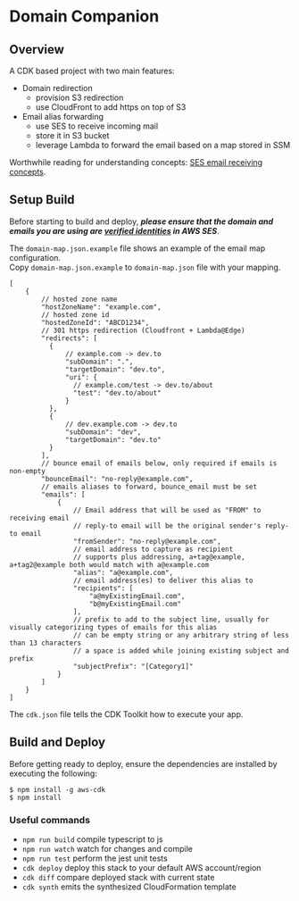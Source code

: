 # Domain Companion

## Overview

A CDK based project with two main features:
* Domain redirection
  * provision S3 redirection
  * use CloudFront to add https on top of S3
* Email alias forwarding
  * use SES to receive incoming mail
  * store it in S3 bucket
  * leverage Lambda to forward the email based on a map stored in SSM

Worthwhile reading for understanding concepts: [SES email receiving concepts].

<!-- INSERT ARCHITECTURE DIAGRAM -->

## Setup Build

Before starting to build and deploy, ***please ensure that the domain and emails you are using are [verified identities] in AWS SES***.

The `domain-map.json.example` file shows an example of the email map configuration.
<br>Copy `domain-map.json.example` to `domain-map.json` file with your mapping.

```json5
[
    {
        // hosted zone name
        "hostZoneName": "example.com",
        // hosted zone id
        "hostedZoneId": "ABCD1234",
        // 301 https redirection (Cloudfront + Lambda@Edge)
        "redirects": [
          {
              // example.com -> dev.to
              "subDomain": ".",
              "targetDomain": "dev.to",
              "uri": {
                // example.com/test -> dev.to/about
                "test": "dev.to/about"
              }
          },
          {
              // dev.example.com -> dev.to
              "subDomain": "dev",
              "targetDomain": "dev.to"
          }
        ],
        // bounce email of emails below, only required if emails is non-empty
        "bounceEmail": "no-reply@example.com",
        // emails aliases to forward, bounce_email must be set
        "emails": [
            {
                // Email address that will be used as "FROM" to receiving email
                // reply-to email will be the original sender's reply-to email
                "fromSender": "no-reply@example.com",
                // email address to capture as recipient
                // supports plus addressing, a+tag@example, a+tag2@example both would match with a@example.com
                "alias": "a@example.com",
                // email address(es) to deliver this alias to
                "recipients": [
                    "a@myExistingEmail.com",
                    "b@myExistingEmail.com"
                ],
                // prefix to add to the subject line, usually for visually categorizing types of emails for this alias
                // can be empty string or any arbitrary string of less than 13 characters
                // a space is added while joining existing subject and prefix
                "subjectPrefix": "[Category1]"
            }
        ]
    }
]
```

The `cdk.json` file tells the CDK Toolkit how to execute your app.

## Build and Deploy

Before getting ready to deploy, ensure the dependencies are installed by executing the following:

```
$ npm install -g aws-cdk
$ npm install
```

### Useful commands

* `npm run build`   compile typescript to js
* `npm run watch`   watch for changes and compile
* `npm run test`    perform the jest unit tests
* `cdk deploy`      deploy this stack to your default AWS account/region
* `cdk diff`        compare deployed stack with current state
* `cdk synth`       emits the synthesized CloudFormation template

[SES email receiving concepts]: <https://docs.aws.amazon.com/ses/latest/dg/receiving-email-concepts.html>
[verified identities]: <https://docs.aws.amazon.com/ses/latest/dg/creating-identities.html>

